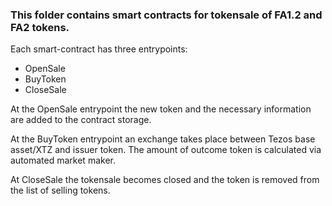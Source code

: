### This folder contains smart contracts for tokensale of FA1.2 and FA2 tokens.

Each smart-contract has three entrypoints:
- OpenSale
- BuyToken
- CloseSale

At the OpenSale entrypoint the new token and the necessary information are added to the contract storage.

At the BuyToken entrypoint an exchange takes place between Tezos base asset/XTZ and issuer token. The amount of outcome token is calculated via automated market maker.

At CloseSale the tokensale becomes closed and the token is removed from the list of selling tokens.
